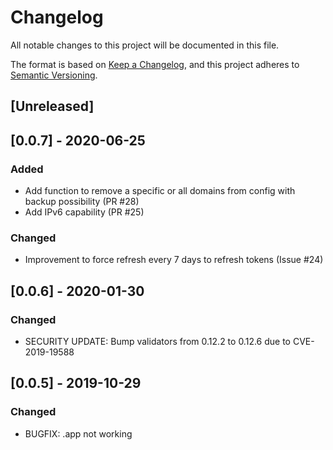 # Changelog
All notable changes to this project will be documented in this file.

The format is based on [Keep a Changelog](https://keepachangelog.com/en/1.0.0/),
and this project adheres to [Semantic Versioning](https://semver.org/spec/v2.0.0.html).

## [Unreleased]

## [0.0.7] - 2020-06-25

### Added
- Add function to remove a specific or all domains from config with backup possibility (PR #28)
- Add IPv6 capability (PR #25)

### Changed
- Improvement to force refresh every 7 days to refresh tokens (Issue #24)

## [0.0.6] - 2020-01-30

### Changed
- SECURITY UPDATE: Bump validators from 0.12.2 to 0.12.6 due to CVE-2019-19588

## [0.0.5] - 2019-10-29

### Changed
- BUGFIX: .app not working


